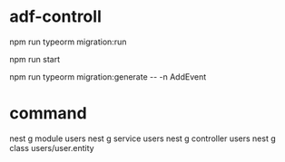 # adf-controll

npm run typeorm migration:run

npm run start

npm run typeorm migration:generate -- -n AddEvent

# command
nest g module users
nest g service users
nest g controller users
nest g class users/user.entity